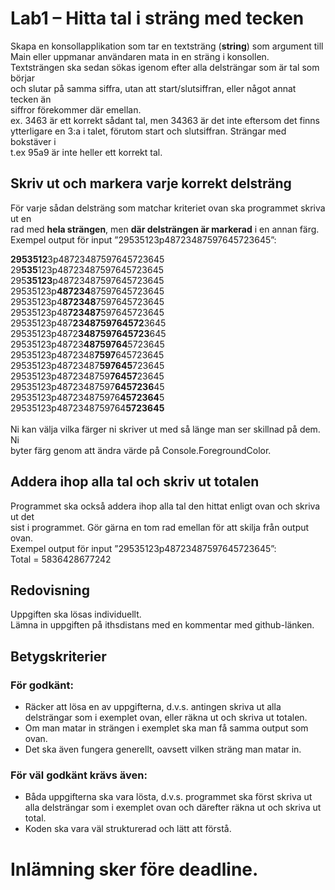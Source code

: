 # Lab1 – Hitta tal i sträng med tecken 
Skapa en konsollapplikation som tar en textsträng (**string**) som argument till Main eller uppmanar användaren mata in en sträng i konsollen. </br>
Textsträngen ska sedan sökas igenom efter alla delsträngar som är tal som börjar </br>
och slutar på samma siffra, utan att start/slutsiffran, eller något annat tecken än </br>
siffror förekommer där emellan. </br>
ex. 3463 är ett korrekt sådant tal, men 34363 är det inte eftersom det finns </br>
ytterligare en 3:a i talet, förutom start och slutsiffran. Strängar med bokstäver i </br>
t.ex 95a9 är inte heller ett korrekt tal. </br>
 
## Skriv ut och markera varje korrekt delsträng 
För varje sådan delsträng som matchar kriteriet ovan ska programmet skriva ut en </br>
rad med **hela strängen**, men **där delsträngen är markerad** i en annan färg. </br>
Exempel output för input ”29535123p48723487597645723645”: </br>

**2953512**3p48723487597645723645 </br>
29**535**123p48723487597645723645 </br>
295**35123**p48723487597645723645 </br>
29535123p**487234**87597645723645 </br>
29535123p4**872348**7597645723645 </br>
29535123p48**723487**597645723645 </br>
29535123p487**2348759764572**3645 </br>
29535123p4872**3487597645723**645 </br>
29535123p48723**48759764**5723645 </br>
29535123p4872348**7597**645723645 </br>
29535123p48723487**597645**723645 </br>
29535123p4872348759**76457**23645</br>
29535123p48723487597**6457236**45 </br>
29535123p487234875976**4572364**5 </br>
29535123p4872348759764**5723645** </br>
</br>
Ni kan välja vilka färger ni skriver ut med så länge man ser skillnad på dem. Ni </br>
byter färg genom att ändra värde på Console.ForegroundColor. </br>

## Addera ihop alla tal och skriv ut totalen
Programmet ska också addera ihop alla tal den hittat enligt ovan och skriva ut det </br>
sist i programmet. Gör gärna en tom rad emellan för att skilja från output ovan. </br>
Exempel output för input ”29535123p48723487597645723645”: </br>
Total = 5836428677242 </br>

## Redovisning
Uppgiften ska lösas individuellt. </br>
Lämna in uppgiften på ithsdistans med en kommentar med github-länken. </br>

## Betygskriterier 
### För godkänt:
* Räcker att lösa en av uppgifterna, d.v.s. antingen skriva ut alla delsträngar som i exemplet ovan, eller räkna ut och skriva ut totalen.
* Om man matar in strängen i exemplet ska man få samma output som ovan.
* Det ska även fungera generellt, oavsett vilken sträng man matar in.
### För väl godkänt krävs även:
* Båda uppgifterna ska vara lösta, d.v.s. programmet ska först skriva ut alla delsträngar som i exemplet ovan och därefter räkna ut och skriva ut total.
* Koden ska vara väl strukturerad och lätt att förstå.
# Inlämning sker före deadline.
